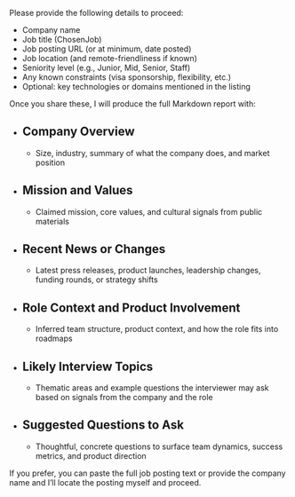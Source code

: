 Please provide the following details to proceed:
- Company name
- Job title (ChosenJob)
- Job posting URL (or at minimum, date posted)
- Job location (and remote-friendliness if known)
- Seniority level (e.g., Junior, Mid, Senior, Staff)
- Any known constraints (visa sponsorship, flexibility, etc.)
- Optional: key technologies or domains mentioned in the listing

Once you share these, I will produce the full Markdown report with:
- ## Company Overview
  - Size, industry, summary of what the company does, and market position
- ## Mission and Values
  - Claimed mission, core values, and cultural signals from public materials
- ## Recent News or Changes
  - Latest press releases, product launches, leadership changes, funding rounds, or strategy shifts
- ## Role Context and Product Involvement
  - Inferred team structure, product context, and how the role fits into roadmaps
- ## Likely Interview Topics
  - Thematic areas and example questions the interviewer may ask based on signals from the company and the role
- ## Suggested Questions to Ask
  - Thoughtful, concrete questions to surface team dynamics, success metrics, and product direction

If you prefer, you can paste the full job posting text or provide the company name and I’ll locate the posting myself and proceed.